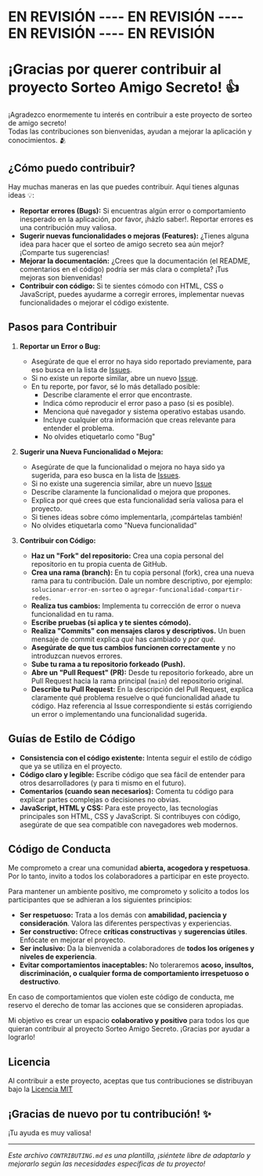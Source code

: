 # EN REVISIÓN ---- EN REVISIÓN ---- EN REVISIÓN ---- EN REVISIÓN

# ¡Gracias por querer contribuir al proyecto Sorteo Amigo Secreto! 👍

¡Agradezco enormemente tu interés en contribuir a este proyecto de sorteo de amigo secreto!  
Todas las contribuciones son bienvenidas, ayudan a mejorar la aplicación y conocimientos. 🫂

## ¿Cómo puedo contribuir?

Hay muchas maneras en las que puedes contribuir. Aquí tienes algunas ideas 💡:

*   **Reportar errores (Bugs):** Si encuentras algún error o comportamiento inesperado en la aplicación, por favor, ¡házlo saber!. Reportar errores es una contribución muy valiosa.
*   **Sugerir nuevas funcionalidades o mejoras (Features):** ¿Tienes alguna idea para hacer que el sorteo de amigo secreto sea aún mejor?  ¡Comparte tus sugerencias!
*   **Mejorar la documentación:**  ¿Crees que la documentación (el README, comentarios en el código) podría ser más clara o completa?  ¡Tus mejoras son bienvenidas!
*   **Contribuir con código:** Si te sientes cómodo con HTML, CSS o JavaScript, puedes ayudarme a corregir errores, implementar nuevas funcionalidades o mejorar el código existente.

## Pasos para Contribuir

1.  **Reportar un Error o Bug:**
    *   Asegúrate de que el error no haya sido reportado previamente, para eso busca en la lista de [Issues](https://github.com/Senekales/amigoSecreto/issues).
    *   Si no existe un reporte similar, abre un nuevo [Issue](https://github.com/Senekales/amigoSecreto/issues/new).
    *   En tu reporte, por favor, sé lo más detallado posible:
        *   Describe claramente el error que encontraste.
        *   Indica cómo reproducir el error paso a paso (si es posible).
        *   Menciona qué navegador y sistema operativo estabas usando.
        *   Incluye cualquier otra información que creas relevante para entender el problema.
        *   No olvides etiquetarlo como "Bug"

2.  **Sugerir una Nueva Funcionalidad o Mejora:**
    *   Asegúrate de que la funcionalidad o mejora no haya sido ya sugerida, para eso busca en la lista de [Issues](https://github.com/Senekales/amigoSecreto/issues).
    *   Si no existe una sugerencia similar, abre un nuevo [Issue](https://github.com/Senekales/amigoSecreto/issues/new)
    *   Describe claramente la funcionalidad o mejora que propones.
    *   Explica por qué crees que esta funcionalidad sería valiosa para el proyecto.
    *   Si tienes ideas sobre cómo implementarla, ¡compártelas también!
    *   No olvides etiquetarla como "Nueva funcionalidad"

3.  **Contribuir con Código:**
    *   **Haz un "Fork" del repositorio:** Crea una copia personal del repositorio en tu propia cuenta de GitHub.
    *   **Crea una rama (branch):**  En tu copia personal (fork), crea una nueva rama para tu contribución. Dale un nombre descriptivo, por ejemplo: `solucionar-error-en-sorteo` o `agregar-funcionalidad-compartir-redes`.
    *   **Realiza tus cambios:** Implementa tu corrección de error o nueva funcionalidad en tu rama.
    *   **Escribe pruebas (si aplica y te sientes cómodo).**
    *   **Realiza "Commits" con mensajes claros y descriptivos.**  Un buen mensaje de commit explica *qué* has cambiado y *por qué*.
    *   **Asegúrate de que tus cambios funcionen correctamente** y no introduzcan nuevos errores.
    *   **Sube tu rama a tu repositorio forkeado (Push).**
    *   **Abre un "Pull Request" (PR):** Desde tu repositorio forkeado, abre un Pull Request hacia la rama principal (`main`) del repositorio original.
    *   **Describe tu Pull Request:** En la descripción del Pull Request, explica claramente qué problema resuelve o qué funcionalidad añade tu código.  Haz referencia al Issue correspondiente si estás corrigiendo un error o implementando una funcionalidad sugerida.

## Guías de Estilo de Código

*   **Consistencia con el código existente:** Intenta seguir el estilo de código que ya se utiliza en el proyecto.
*   **Código claro y legible:** Escribe código que sea fácil de entender para otros desarrolladores (y para ti mismo en el futuro).
*   **Comentarios (cuando sean necesarios):** Comenta tu código para explicar partes complejas o decisiones no obvias.
*   **JavaScript, HTML y CSS:**  Para este proyecto, las tecnologías principales son HTML, CSS y JavaScript.  Si contribuyes con código, asegúrate de que sea compatible con navegadores web modernos.

## Código de Conducta

Me comprometo a crear una comunidad **abierta, acogedora y respetuosa**. Por lo tanto, invito a todos los colaboradores a participar en este proyecto.

Para mantener un ambiente positivo, me comprometo y solicito a todos los participantes que se adhieran a los siguientes principios:

*   **Ser respetuoso:** Trata a los demás con **amabilidad, paciencia y consideración**. Valora las diferentes perspectivas y experiencias.
*   **Ser constructivo:**  Ofrece **críticas constructivas** y **sugerencias útiles**.  Enfócate en mejorar el proyecto.
*   **Ser inclusivo:**  Da la bienvenida a colaboradores de **todos los orígenes y niveles de experiencia**.
*   **Evitar comportamientos inaceptables:**  No toleraremos **acoso, insultos, discriminación, o cualquier forma de comportamiento irrespetuoso o destructivo**.

En caso de comportamientos que violen este código de conducta, me reservo el derecho de tomar las acciones que se consideren apropiadas.

Mi objetivo es crear un espacio **colaborativo y positivo** para todos los que quieran contribuir al proyecto Sorteo Amigo Secreto.  ¡Gracias por ayudar a lograrlo!

## Licencia

Al contribuir a este proyecto, aceptas que tus contribuciones se distribuyan bajo la [Licencia MIT](LICENSE)

## ¡Gracias de nuevo por tu contribución! ✨

¡Tu ayuda es muy valiosa!

---

*Este archivo `CONTRIBUTING.md` es una plantilla, ¡siéntete libre de adaptarlo y mejorarlo según las necesidades específicas de tu proyecto!*
